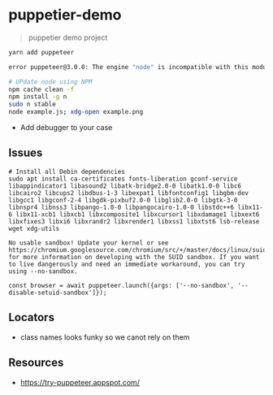 # puppetier-demo

> puppetier demo project

```sh
yarn add puppeteer

error puppeteer@3.0.0: The engine "node" is incompatible with this module. Expected version ">=10.18.1". Got "10.17.0"

# UPdate node using NPM
npm cache clean -f
npm install -g n
sudo n stable
node example.js; xdg-open example.png
```

* Add debugger to your case

## Issues

```
# Install all Debin dependencies
sudo apt install ca-certificates fonts-liberation gconf-service libappindicator1 libasound2 libatk-bridge2.0-0 libatk1.0-0 libc6 libcairo2 libcups2 libdbus-1-3 libexpat1 libfontconfig1 libgbm-dev libgcc1 libgconf-2-4 libgdk-pixbuf2.0-0 libglib2.0-0 libgtk-3-0 libnspr4 libnss3 libpango-1.0-0 libpangocairo-1.0-0 libstdc++6 libx11-6 libx11-xcb1 libxcb1 libxcomposite1 libxcursor1 libxdamage1 libxext6 libxfixes3 libxi6 libxrandr2 libxrender1 libxss1 libxtst6 lsb-release wget xdg-utils
```

```
No usable sandbox! Update your kernel or see https://chromium.googlesource.com/chromium/src/+/master/docs/linux/suid_sandbox_development.md for more information on developing with the SUID sandbox. If you want to live dangerously and need an immediate workaround, you can try using --no-sandbox.

const browser = await puppeteer.launch({args: ['--no-sandbox', '--disable-setuid-sandbox']});
```

## Locators

* class names looks funky so we canot rely on them

## Resources

* https://try-puppeteer.appspot.com/

